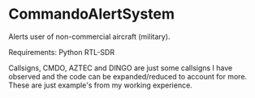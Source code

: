 # CommandoAlertSystem

Alerts user of non-commercial aircraft (military).

Requirements:
Python
RTL-SDR

Callsigns, CMDO, AZTEC and DINGO are just some callsigns I have observed and the code can be expanded/reduced to account for more. These are just example's from my working experience.
